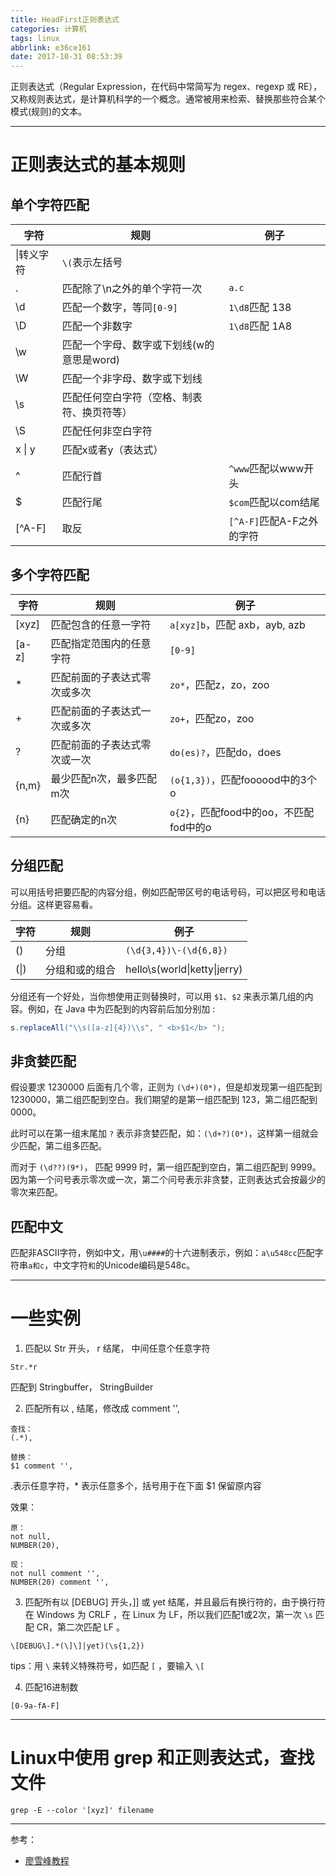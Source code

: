 ```yaml
---
title: HeadFirst正则表达式
categories: 计算机
tags: linux
abbrlink: e36ce161
date: 2017-10-31 08:53:39
---
```


正则表达式（Regular Expression，在代码中常简写为 regex、regexp 或 RE），又称规则表达式，是计算机科学的一个概念。通常被用来检索、替换那些符合某个模式(规则)的文本。

<!-- more -->

---

# 正则表达式的基本规则

## 单个字符匹配

字符|规则|例子
---|---|---
\\|转义字符                    |`\(`表示左括号
.|匹配除了\\n之外的单个字符一次   | `a.c`
\\d|匹配一个数字，等同`[0-9]`       |`1\d8`匹配 138
\\D|匹配一个非数字                   | `1\d8`匹配 1A8
\\w|匹配一个字母、数字或下划线(w的意思是word)|
\\W|匹配一个非字母、数字或下划线         |
\\s | 匹配任何空白字符（空格、制表符、换页符等） |
\\S | 匹配任何非空白字符|
x &#124; y| 匹配x或者y（表达式）|
^|匹配行首                    | `^www`匹配以www开头
$|匹配行尾                    | `$com`匹配以com结尾
[^A-F]|取反                   |`[^A-F]`匹配A-F之外的字符

## 多个字符匹配

字符|规则|例子
---|---|---
[xyz]|匹配包含的任意一字符      |`a[xyz]b`，匹配 axb，ayb, azb
[a-z]|匹配指定范围内的任意字符    |`[0-9]`
* | 匹配前面的子表达式零次或多次| `zo*`，匹配z，zo，zoo
+ | 匹配前面的子表达式一次或多次| `zo+`，匹配zo，zoo
? | 匹配前面的子表达式零次或一次| `do(es)?`，匹配do，does
{n,m}|最少匹配n次，最多匹配m次|`(o{1,3})`，匹配foooood中的3个o
{n}|匹配确定的n次|`o{2}`，匹配food中的oo，不匹配fod中的o

## 分组匹配

可以用括号把要匹配的内容分组，例如匹配带区号的电话号码，可以把区号和电话分组。这样更容易看。

字符|规则|例子
---|---|---
() |分组 |`(\d{3,4})\-(\d{6,8})`
(&#124;)|分组和或的组合| hello\\s(world&#124;ketty&#124;jerry)

分组还有一个好处，当你想使用正则替换时，可以用 `$1`、`$2` 来表示第几组的内容。例如，在 Java 中为匹配到的内容前后加分别加 <b> </b> :

```java
s.replaceAll("\\s([a-z]{4})\\s", " <b>$1</b> ");
```

## 非贪婪匹配

假设要求 1230000 后面有几个零，正则为 `(\d+)(0*)`，但是却发现第一组匹配到 1230000，第二组匹配到空白。我们期望的是第一组匹配到 123，第二组匹配到 0000。

此时可以在第一组末尾加 `?` 表示非贪婪匹配，如：`(\d+?)(0*)`，这样第一组就会少匹配，第二组多匹配。

而对于 `(\d??)(9*)`， 匹配 9999 时，第一组匹配到空白，第二组匹配到 9999。因为第一个问号表示零次或一次，第二个问号表示非贪婪，正则表达式会按最少的零次来匹配。


## 匹配中文

匹配非ASCII字符，例如中文，用`\u####`的十六进制表示，例如：`a\u548cc`匹配字符串`a和c`，中文字符`和`的Unicode编码是548c。

---

# 一些实例

1. 匹配以 Str 开头， r 结尾， 中间任意个任意字符

```
Str.*r
```

匹配到 Stringbuffer， StringBuilder

2. 匹配所有以 , 结尾，修改成 comment '',

```
查找：
(.*),

替换：
$1 comment '',
```

.表示任意字符，* 表示任意多个，括号用于在下面 $1 保留原内容

效果：
```
原：
not null,
NUMBER(20),

现：
not null comment '',
NUMBER(20) comment '',
```

3. 匹配所有以 [DEBUG] 开头，]] 或 yet 结尾，并且最后有换行符的，由于换行符在 Windows 为 CRLF ，在 Linux 为 LF，所以我们匹配1或2次，第一次 `\s` 匹配 CR，第二次匹配 LF 。

```
\[DEBUG\].*(\]\]|yet)(\s{1,2})
```

tips：用 `\` 来转义特殊符号，如匹配 `[` ，要输入 `\[`

4. 匹配16进制数

```
[0-9a-fA-F]
```

---

# Linux中使用 grep 和正则表达式，查找文件

```
grep -E --color '[xyz]' filename
```

---

参考：

- [廖雪峰教程](https://www.liaoxuefeng.com/wiki/1252599548343744/1255945288020320)
